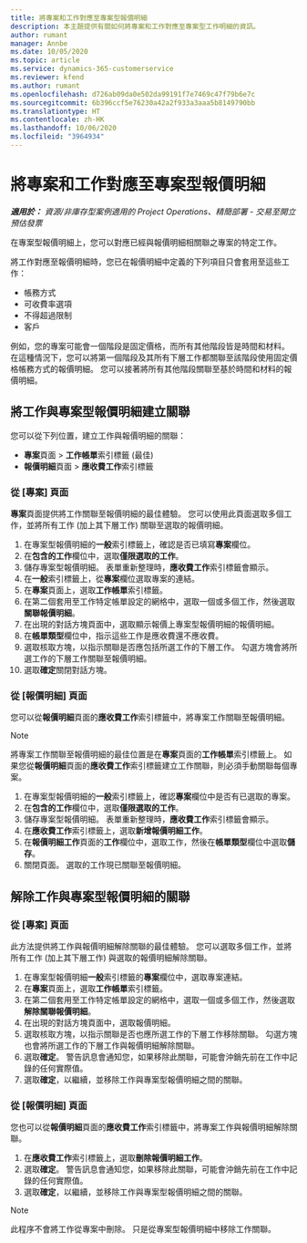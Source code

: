 ```yaml
---
title: 將專案和工作對應至專案型報價明細
description: 本主題提供有關如何將專案和工作對應至專案型工作明細的資訊。
author: rumant
manager: Annbe
ms.date: 10/05/2020
ms.topic: article
ms.service: dynamics-365-customerservice
ms.reviewer: kfend
ms.author: rumant
ms.openlocfilehash: d726ab09da0e502da99191f7e7469c47f79b6e7c
ms.sourcegitcommit: 6b396ccf5e76230a42a2f933a3aaa5b8149790bb
ms.translationtype: HT
ms.contentlocale: zh-HK
ms.lasthandoff: 10/06/2020
ms.locfileid: "3964934"
---
```

# <a name="map-projects-and-tasks-to-a-project-based-quote-line"></a>將專案和工作對應至專案型報價明細

_**適用於：** 資源/非庫存型案例適用的 Project Operations、精簡部署 - 交易至開立預估發票_

在專案型報價明細上，您可以對應已經與報價明細相關聯之專案的特定工作。

將工作對應至報價明細時，您已在報價明細中定義的下列項目只會套用至這些工作：

- 帳務方式
- 可收費率選項
- 不得超過限制
- 客戶

例如，您的專案可能會一個階段是固定價格，而所有其他階段皆是時間和材料。 在這種情況下，您可以將第一個階段及其所有下層工作都關聯至該階段使用固定價格帳務方式的報價明細。 您可以接著將所有其他階段關聯至基於時間和材料的報價明細。

## <a name="associate-tasks-to-project-based-quote-lines"></a>將工作與專案型報價明細建立關聯

您可以從下列位置，建立工作與報價明細的關聯：

- **專案**頁面 > **工作帳單**索引標籤 (最佳)
- **報價明細**頁面 > **應收費工作**索引標籤 

### <a name="from-the-project-page"></a>從 [專案] 頁面

**專案**頁面提供將工作關聯至報價明細的最佳體驗。 您可以使用此頁面選取多個工作，並將所有工作 (加上其下層工作) 關聯至選取的報價明細。

1. 在專案型報價明細的**一般**索引標籤上，確認是否已填寫**專案**欄位。
2. 在**包含的工作**欄位中，選取**僅限選取的工作**。
3. 儲存專案型報價明細。 表單重新整理時，**應收費工作**索引標籤會顯示。
4. 在**一般**索引標籤上，從**專案**欄位選取專案的連結。
5. 在**專案**頁面上，選取**工作帳單**索引標籤。
6. 在第二個套用至工作特定帳單設定的網格中，選取一個或多個工作，然後選取**關聯報價明細**。
7. 在出現的對話方塊頁面中，選取顯示報價上專案型報價明細的報價明細。
8. 在**帳單類型**欄位中，指示這些工作是應收費還不應收費。
9. 選取核取方塊，以指示關聯是否應包括所選工作的下層工作。 勾選方塊會將所選工作的下層工作關聯至報價明細。
10. 選取**確定**關閉對話方塊。

### <a name="from-the-quote-line-page"></a>從 [報價明細] 頁面

您可以從**報價明細**頁面的**應收費工作**索引標籤中，將專案工作關聯至報價明細。

>[!NOTE]
>將專案工作關聯至報價明細的最佳位置是在**專案**頁面的**工作帳單**索引標籤上。 如果您從**報價明細**頁面的**應收費工作**索引標籤建立工作關聯，則必須手動關聯每個專案。

1. 在專案型報價明細的**一般**索引標籤上，確認**專案**欄位中是否有已選取的專案。
2. 在**包含的工作**欄位中，選取**僅限選取的工作**。
3. 儲存專案型報價明細。 表單重新整理時，**應收費工作**索引標籤會顯示。
4. 在**應收費工作**索引標籤上，選取**新增報價明細工作**。
5. 在**報價明細工作**頁面的**工作**欄位中，選取工作，然後在**帳單類型**欄位中選取**儲存**。 
6. 關閉頁面。 選取的工作現已關聯至報價明細。

## <a name="disassociate-tasks-from-projectbased-quote-lines"></a>解除工作與專案型報價明細的關聯

### <a name="from-the-project-page"></a>從 [專案] 頁面

此方法提供將工作與報價明細解除關聯的最佳體驗。 您可以選取多個工作，並將所有工作 (加上其下層工作) 與選取的報價明細解除關聯。

1. 在專案型報價明細**一般**索引標籤的**專案**欄位中，選取專案連結。
2. 在**專案**頁面上，選取**工作帳單**索引標籤。
3. 在第二個套用至工作特定帳單設定的網格中，選取一個或多個工作，然後選取**解除關聯報價明細**。
4. 在出現的對話方塊頁面中，選取報價明細。
5. 選取核取方塊，以指示關聯是否也應所選工作的下層工作移除關聯。 勾選方塊也會將所選工作的下層工作與報價明細解除關聯。
6. 選取**確定**。 警告訊息會通知您，如果移除此關聯，可能會沖銷先前在工作中記錄的任何實際值。 
7. 選取**確定**，以繼續，並移除工作與專案型報價明細之間的關聯。

### <a name="from-the-quote-line-page"></a>從 [報價明細] 頁面

您也可以從**報價明細**頁面的**應收費工作**索引標籤中，將專案工作與報價明細解除關聯。

1. 在**應收費工作**索引標籤上，選取**刪除報價明細工作**。
2. 選取**確定**。 警告訊息會通知您，如果移除此關聯，可能會沖銷先前在工作中記錄的任何實際值。 
3. 選取**確定**，以繼續，並移除工作與專案型報價明細之間的關聯。

>[!NOTE]
> 此程序不會將工作從專案中刪除。 只是從專案型報價明細中移除工作關聯。
